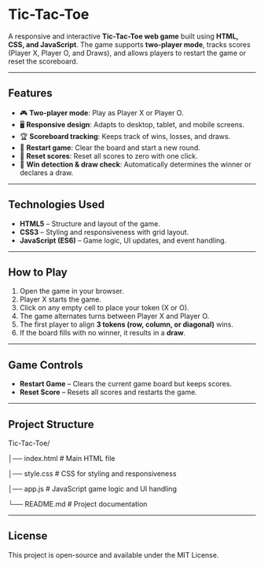 # Tic-Tac-Toe

A responsive and interactive **Tic-Tac-Toe web game** built using **HTML, CSS, and JavaScript**. The game supports **two-player mode**, tracks scores (Player X, Player O, and Draws), and allows players to restart the game or reset the scoreboard.

---

## Features
- 🎮 **Two-player mode**: Play as Player X or Player O.
- 🖥️ **Responsive design**: Adapts to desktop, tablet, and mobile screens.
- 🏆 **Scoreboard tracking**: Keeps track of wins, losses, and draws.
- 🔄 **Restart game**: Clear the board and start a new round.
- 🧹 **Reset scores**: Reset all scores to zero with one click.
- 🧠 **Win detection & draw check**: Automatically determines the winner or declares a draw.

---

## Technologies Used
- **HTML5** – Structure and layout of the game.
- **CSS3** – Styling and responsiveness with grid layout.
- **JavaScript (ES6)** – Game logic, UI updates, and event handling.

---

## How to Play
1. Open the game in your browser.
2. Player X starts the game.
3. Click on any empty cell to place your token (X or O).
4. The game alternates turns between Player X and Player O.
5. The first player to align **3 tokens (row, column, or diagonal)** wins.
6. If the board fills with no winner, it results in a **draw**.

---

## Game Controls
- **Restart Game** – Clears the current game board but keeps scores.
- **Reset Score** – Resets all scores and restarts the game.

---

## Project Structure
Tic-Tac-Toe/

│── index.html      # Main HTML file

│── style.css       # CSS for styling and responsiveness

│── app.js          # JavaScript game logic and UI handling

└── README.md       # Project documentation

---

## License

This project is open-source and available under the MIT License.
